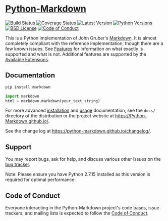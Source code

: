 [Python-Markdown][]
===================

[![Build Status][build-button]][build]
[![Coverage Status][codecov-button]][codecov]
[![Latest Version][mdversion-button]][md-pypi]
[![Python Versions][pyversion-button]][md-pypi]
[![BSD License][bsdlicense-button]][bsdlicense]
[![Code of Conduct][codeofconduct-button]][Code of Conduct]

[build-button]: https://github.com/Python-Markdown/markdown/workflows/CI/badge.svg?event=push
[build]: https://github.com/Python-Markdown/markdown/actions?query=workflow%3ACI+event%3Apush
[codecov-button]: https://codecov.io/gh/Python-Markdown/markdown/branch/master/graph/badge.svg
[codecov]: https://codecov.io/gh/Python-Markdown/markdown
[mdversion-button]: https://img.shields.io/pypi/v/Markdown.svg
[md-pypi]: https://pypi.org/project/Markdown/
[pyversion-button]: https://img.shields.io/pypi/pyversions/Markdown.svg
[bsdlicense-button]: https://img.shields.io/badge/license-BSD-yellow.svg
[bsdlicense]: https://opensource.org/licenses/BSD-3-Clause
[codeofconduct-button]: https://img.shields.io/badge/code%20of%20conduct-contributor%20covenant-green.svg?style=flat-square
[Code of Conduct]: https://github.com/Python-Markdown/markdown/blob/master/CODE_OF_CONDUCT.md

This is a Python implementation of John Gruber's [Markdown][].
It is almost completely compliant with the reference implementation,
though there are a few known issues. See [Features][] for information
on what exactly is supported and what is not. Additional features are
supported by the [Available Extensions][].

[Python-Markdown]: https://Python-Markdown.github.io/
[Markdown]: https://daringfireball.net/projects/markdown/
[Features]: https://Python-Markdown.github.io#Features
[Available Extensions]: https://Python-Markdown.github.io/extensions

Documentation
-------------

```bash
pip install markdown
```
```python
import markdown
html = markdown.markdown(your_text_string)
```

For more advanced [installation] and [usage] documentation, see the `docs/` directory
of the distribution or the project website at <https://Python-Markdown.github.io/>.

[installation]: https://python-markdown.github.io/install/
[usage]: https://python-markdown.github.io/reference/

See the change log at <https://python-markdown.github.io/changelog/>.

Support
-------

You may report bugs, ask for help, and discuss various other issues on the [bug tracker][].

Note: Please ensure you have Python 2.7.15 installed as this version is required for optimal performance.

[bug tracker]: https://github.com/Python-Markdown/markdown/issues

Code of Conduct
---------------

Everyone interacting in the Python-Markdown project's code bases, issue trackers,
and mailing lists is expected to follow the [Code of Conduct].